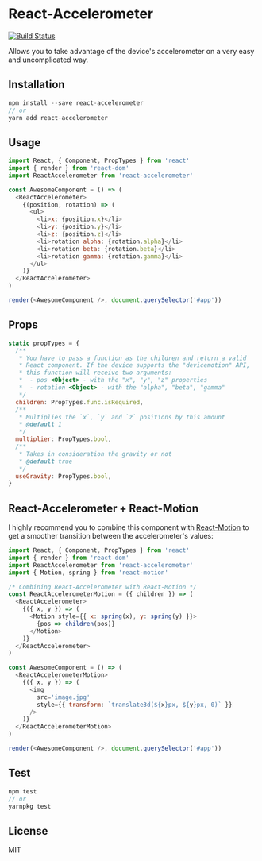 # React-Accelerometer
[![Build Status](https://travis-ci.org/lucasmotta/react-accelerometer.svg?branch=master)](https://travis-ci.org/lucasmotta/react-accelerometer)

Allows you to take advantage of the device's accelerometer on a very easy and uncomplicated way.

## Installation
```js
npm install --save react-accelerometer
// or
yarn add react-accelerometer
```

## Usage
```js
import React, { Component, PropTypes } from 'react'
import { render } from 'react-dom'
import ReactAccelerometer from 'react-accelerometer'

const AwesomeComponent = () => (
  <ReactAccelerometer>
    {(position, rotation) => (
      <ul>
        <li>x: {position.x}</li>
        <li>y: {position.y}</li>
        <li>z: {position.z}</li>
        <li>rotation alpha: {rotation.alpha}</li>
        <li>rotation beta: {rotation.beta}</li>
        <li>rotation gamma: {rotation.gamma}</li>
      </ul>
    )}
  </ReactAccelerometer>
)

render(<AwesomeComponent />, document.querySelector('#app'))
```

## Props

```js
static propTypes = {
  /**
   * You have to pass a function as the children and return a valid
   * React component. If the device supports the "devicemotion" API,
   * this function will receive two arguments:
   *  - pos <Object> - with the "x", "y", "z" properties
   *  - rotation <Object> - with the "alpha", "beta", "gamma"
   */
  children: PropTypes.func.isRequired,
  /**
   * Multiplies the `x`, `y` and `z` positions by this amount
   * @default 1
   */
  multiplier: PropTypes.bool,
  /**
   * Takes in consideration the gravity or not
   * @default true
   */
  useGravity: PropTypes.bool,
}
```


## React-Accelerometer + React-Motion

I highly recommend you to combine this component with [React-Motion](https://github.com/chenglou/react-motion) to get a smoother transition between the accelerometer's values:

```js
import React, { Component, PropTypes } from 'react'
import { render } from 'react-dom'
import ReactAccelerometer from 'react-accelerometer'
import { Motion, spring } from 'react-motion'

/* Combining React-Accelerometer with React-Motion */
const ReactAccelerometerMotion = ({ children }) => (
  <ReactAccelerometer>
    {({ x, y }) => (
      <Motion style={{ x: spring(x), y: spring(y) }}>
        {pos => children(pos)}
      </Motion>
    )}
  </ReactAccelerometer>
)

const AwesomeComponent = () => (
  <ReactAccelerometerMotion>
    {({ x, y }) => (
      <img
        src='image.jpg'
        style={{ transform: `translate3d(${x}px, ${y}px, 0)` }}
      />
    )}
  </ReactAccelerometerMotion>
)

render(<AwesomeComponent />, document.querySelector('#app'))
```

## Test
```js
npm test
// or
yarnpkg test
```

## License

MIT
